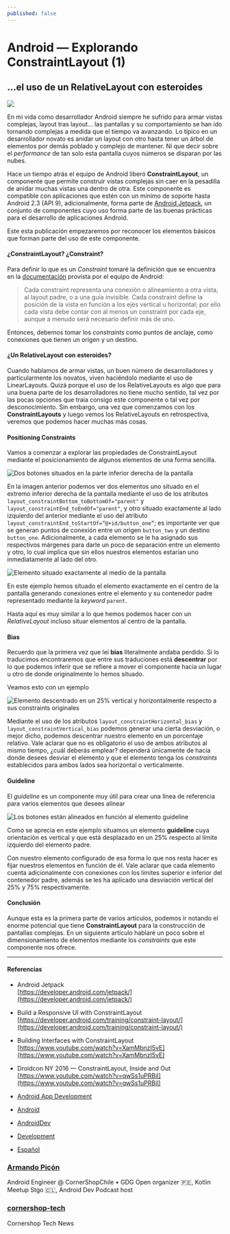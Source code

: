 ```yaml
---
published: false
---
```

#### 

# Android — Explorando ConstraintLayout (1)

## …el uso de un RelativeLayout con esteroides

![](https://cdn-images-1.medium.com/max/2400/1*g4C79VlwIMzJsfzs6DjVYw.png)

En mi vida como desarrollador Android siempre he sufrido para armar vistas
complejas, layout tras layout… las pantallas y su comportamiento se han ido
tornando complejas a medida que el tiempo va avanzando. Lo típico en un
desarrollador novato es anidar un layout con otro hasta tener un árbol de
elementos por demás poblado y complejo de mantener. Ni que decir sobre el
*performance* de tan solo esta pantalla cuyos números se disparan por las nubes.

Hace un tiempo atrás el equipo de Android liberó **ConstraintLayout**, un
componente que permite construir vistas complejas sin caer en la pesadilla de
anidar muchas vistas una dentro de otra. Este componente es compatible con
aplicaciones que estén con un mínimo de soporte hasta Android 2.3 (API 9),
adicionalmente, forma parte de [Android
Jetpack](https://developer.android.com/jetpack/), un conjunto de componentes
cuyo uso forma parte de las buenas prácticas para el desarrollo de aplicaciones
Android.

Este esta publicación empezaremos por reconocer los elementos básicos que forman
parte del uso de este componente.

#### ¿ConstraintLayout? ¿Constraint?

Para definir lo que es un *Constraint* tomaré la definición que se encuentra en
la [documentación](https://developer.android.com/training/constraint-layout/)
provista por el equipo de Android:

> Cada constraint representa una conexión o alineamiento a otra vista, al layout
> padre, o a una guía invisible. Cada constraint define la posición de la vista en
función a los ejes vertical u horizontal; por ello cada vista debe contar con al
menos un constraint por cada eje, aunque a menudo será necesario definir más de
uno.

Entonces, debemos tomar los *constraints* como puntos de anclaje, como
conexiones que tienen un origen y un destino.

#### ¿Un RelativeLayout con esteroides?

Cuando hablamos de armar vistas, un buen número de desarrolladores y
particularmente los novatos, viven haciéndolo mediante el uso de LinearLayouts.
Quizá porque el uso de los RelativeLayouts es algo que para una buena parte de
los desarrolladores no tiene mucho sentido, tal vez por las pocas opciones que
traía consigo este componente o tal vez por desconocimiento. Sin embargo, una
vez que comenzamos con los **ConstraintLayouts** y luego vemos los
RelativeLayouts en retrospectiva, veremos que podemos hacer muchas más cosas.

#### Positioning Constraints

Vamos a comenzar a explorar las propiedades de ConstraintLayout mediante el
posicionamiento de algunos elementos de una forma sencilla.

![Dos botones situados en la parte inferior derecha de la pantalla](https://cdn-images-1.medium.com/max/1600/1*mJ3apYowWrhh02KJDzikjg.png)

En la imagen anterior podemos ver dos elementos uno situado en el extremo
inferior derecha de la pantalla mediante el uso de los atributos
`layout_constraintBottom_toBottomOf="parent"` y
`layout_constraintEnd_toEndOf="parent"`, y otro situado exactamente al lado
izquierdo del anterior mediante el uso del atributo
`layout_constraintEnd_toStartOf=”@+id/button_one”`; es importante ver que se
generan puntos de conexión entre un origen `button_two` y un destino
`button_one`. Adicionalmente, a cada elemento se le ha asignado sus respectivos
márgenes para darle un poco de separación entre un elemento y otro, lo cual
implica que sin ellos nuestros elementos estarían uno inmediatamente al lado del
otro.

![Elemento situado exactamente al medio de la pantalla](https://cdn-images-1.medium.com/max/1600/1*Ke1_1GbCVWJfete7pgDpow.png)

En este ejemplo hemos situado el elemento exactamente en el centro de la
pantalla generando conexiones entre el elemento y su contenedor padre
representado mediante la *keyword* `parent`.

Hasta aquí es muy similar a lo que hemos podemos hacer con un *RelativeLayout*
incluso situar elementos al centro de la pantalla.

#### Bias

Recuerdo que la primera vez que leí **bias** literalmente andaba perdido. Si lo
traducimos encontraremos que entre sus traduciones está **descentrar** por lo
que podemos inferir que se refiere a mover el componente hacia un lugar u otro
de donde originalmente lo hemos situado.

Veamos esto con un ejemplo

![Elemento descentrado en un 25% vertical y horizontalmente respecto a sus
constraints originales](https://cdn-images-1.medium.com/max/1600/1*KFnW854Y5MZRqDKGsZw5hA.png)

Mediante el uso de los atributos `layout_constraintHorizontal_bias` y
`layout_constraintVertical_bias` podemos generar una cierta desviación, o mejor
dicho, podemos descentrar nuestro elemento en un porcentaje relativo. Vale
aclarar que no es obligatorio el uso de ambos atributos al mismo tiempo, ¿cuál
deberás emplear? dependerá únicamente de hacia donde desees desviar el elemento
y que el elemento tenga los *constraints* establecidos para ambos lados sea
horizontal o verticalmente.

#### Guideline

El *guideline* es un componente muy útil para crear una línea de referencia para
varios elementos que desees alinear

![Los botones están alineados en función al elemento **guideline**](https://cdn-images-1.medium.com/max/1600/1*rrleADYp0i85Dgj-KZObuA.png)

Como se aprecia en este ejemplo situamos un elemento **guideline** cuya
orientación es vertical y que está desplazado en un 25% respecto al límite
izquierdo del elemento padre.

Con nuestro elemento configurado de esa forma lo que nos resta hacer es fijar
nuestros elementos en función de él. Vale aclarar que cada elemento cuenta
adicionalmente con conexiones con los límites superior e inferior del contenedor
padre, además se les ha aplicado una desviación vertical del 25% y 75%
respectivamente.

#### Conclusión

Aunque esta es la primera parte de varios artículos, podemos ir notando el
enorme potencial que tiene **ConstraintLayout** para la construcción de
pantallas complejas. En un siguiente artículo hablaré un poco sobre el
dimensionamiento de elementos mediante los *constraints* que este componente nos
ofrece.

*****

#### Referencias

* Android Jetpack<br>
[https://developer.android.com/jetpack/](https://developer.android.com/jetpack/)
* Build a Responsive UI with ConstraintLayout<br>
[https://developer.android.com/training/constraint-layout/](https://developer.android.com/training/constraint-layout/)
* Building Interfaces with ConstraintLayout<br>
[https://www.youtube.com/watch?v=XamMbnzI5vE](https://www.youtube.com/watch?v=XamMbnzI5vE)
* Droidcon NY 2016 — ConstraintLayout, Inside and Out<br>
[https://www.youtube.com/watch?v=qwSs1uPRBiI](https://www.youtube.com/watch?v=qwSs1uPRBiI)

* [Android App
Development](https://tech.cornershop.io/tagged/android-app-development?source=post)
* [Android](https://tech.cornershop.io/tagged/android?source=post)
* [AndroidDev](https://tech.cornershop.io/tagged/androiddev?source=post)
* [Development](https://tech.cornershop.io/tagged/development?source=post)
* [Español](https://tech.cornershop.io/tagged/espaÃ±ol?source=post)

### [Armando Picón](https://tech.cornershop.io/@devpicon)

Android Engineer @ CornerShopChile • GDG Open organizer 🇵🇪, Kotlin Meetup Stgo
🇨🇱, Android Dev Podcast host

### [cornershop-tech](https://tech.cornershop.io/?source=footer_card)

Cornershop Tech News

